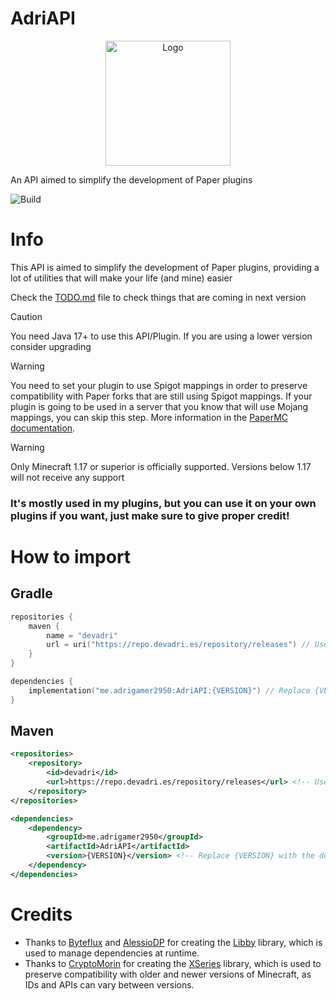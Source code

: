 # AdriAPI

<!--suppress HtmlDeprecatedAttribute -->
<p align="center">
    <img src="https://avatars.githubusercontent.com/u/58531641?v=4" height="200" alt="Logo" />
</p>

An API aimed to simplify the development of Paper plugins

![Build](https://github.com/Adrigamer2950/AdriAPI/actions/workflows/build.yml/badge.svg)

# Info

This API is aimed to simplify the development of Paper plugins,
providing a lot of utilities that will make your life (and mine) easier

Check the [TODO.md](https://github.com/Adrigamer2950/AdriAPI/blob/master/TODO.md) file to check things that are coming in next version

> [!CAUTION]
> You need Java 17+ to use this API/Plugin. If you are using a lower version consider upgrading

> [!WARNING]
> You need to set your plugin to use Spigot mappings in order to preserve compatibility with 
> Paper forks that are still using Spigot mappings.
> If your plugin is going to be used in a server that you know that will use Mojang mappings,
> you can skip this step. More information in the [PaperMC documentation](https://docs.papermc.io/paper/dev/project-setup/#plugin-remapping).

> [!WARNING]
> Only Minecraft 1.17 or superior is officially supported. Versions below 1.17 will not receive any support

### It's mostly used in my plugins, but you can use it on your own plugins if you want, just make sure to give proper credit!

# How to import

## Gradle

````kotlin
repositories {
    maven {
        name = "devadri"
        url = uri("https://repo.devadri.es/repository/releases") // Use dev repository for beta builds
    }
}

dependencies {
    implementation("me.adrigamer2950:AdriAPI:{VERSION}") // Replace {VERSION} with the desired version
}
````

## Maven

```xml
<repositories>
    <repository>
        <id>devadri</id>
        <url>https://repo.devadri.es/repository/releases</url> <!-- Use dev repository for beta builds -->
    </repository>
</repositories>

<dependencies>
    <dependency>
        <groupId>me.adrigamer2950</groupId>
        <artifactId>AdriAPI</artifactId>
        <version>{VERSION}</version> <!-- Replace {VERSION} with the desired version -->
    </dependency>
</dependencies>
```

# Credits
- Thanks to [Byteflux](https://github.com/Byteflux) and [AlessioDP](https://github.com/AlessioDP)
  for creating the [Libby](https://github.com/AlessioDP/libby/tree/gradle) library, which is used to manage
  dependencies at runtime.
- Thanks to [CryptoMorin](https://github.com/CryptoMorin) for creating the [XSeries](https://github.com/CryptoMorin/XSeries) library,
  which is used to preserve compatibility with older and newer versions of Minecraft, as IDs and APIs can vary
  between versions.